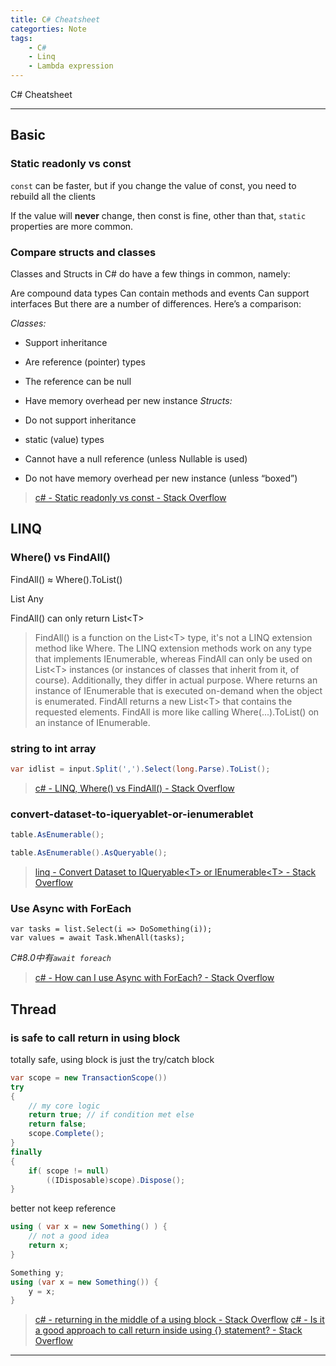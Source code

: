 ```yaml
---
title: C# Cheatsheet
categorties: Note
tags:
    - C#
    - Linq
    - Lambda expression
---
```


C# Cheatsheet

---

## Basic

### Static readonly vs const

`const` can be faster, but if you change the value of const, you need to rebuild all the clients

If the value will **never** change, then const is fine, other than that, `static` properties are more common.

### Compare structs and classes

Classes and Structs in C# do have a few things in common, namely:

Are compound data types
Can contain methods and events
Can support interfaces
But there are a number of differences. Here’s a comparison:

*Classes:*

- Support inheritance
- Are reference (pointer) types
- The reference can be null
- Have memory overhead per new instance
*Structs:*

- Do not support inheritance
- static (value) types
- Cannot have a null reference (unless Nullable is used)
- Do not have memory overhead per new instance (unless “boxed”)

> [c# - Static readonly vs const - Stack Overflow](https://stackoverflow.com/questions/755685/static-readonly-vs-const)

## LINQ

### Where() vs FindAll()

FindAll() ≈ Where().ToList()

List            Any

FindAll() can only return List\<T>

> FindAll() is a function on the List\<T> type, it's not a LINQ extension method like Where. The LINQ extension methods work on any type that implements IEnumerable, whereas FindAll can only be used on List\<T> instances (or instances of classes that inherit from it, of course).
> Additionally, they differ in actual purpose. Where returns an instance of IEnumerable that is executed on-demand when the object is enumerated. FindAll returns a new List\<T> that contains the requested elements. FindAll is more like calling Where(...).ToList() on an instance of IEnumerable.

### string to int array

```csharp
var idlist = input.Split(',').Select(long.Parse).ToList();
```

> [c# - LINQ, Where() vs FindAll() - Stack Overflow](https://stackoverflow.com/questions/1938204/linq-where-vs-findall)

### convert-dataset-to-iqueryablet-or-ienumerablet

```csharp
table.AsEnumerable();
```

```csharp
table.AsEnumerable().AsQueryable();
```

> [linq - Convert Dataset to IQueryable\<T> or IEnumerable\<T> - Stack Overflow](https://stackoverflow.com/questions/505054/convert-dataset-to-iqueryablet-or-ienumerablet)

### Use Async with ForEach

```chsarp
var tasks = list.Select(i => DoSomething(i));
var values = await Task.WhenAll(tasks);
```

*C#8.0中有`await foreach`*

> [c# - How can I use Async with ForEach? - Stack Overflow](https://stackoverflow.com/questions/18667633/how-can-i-use-async-with-foreach)

## Thread

### is safe to call return in using block

totally safe, using block is just the try/catch block

```csharp
var scope = new TransactionScope())
try
{
    // my core logic
    return true; // if condition met else
    return false;
    scope.Complete();
}
finally
{
    if( scope != null)
        ((IDisposable)scope).Dispose();
}
```

better not keep reference

```csharp
using ( var x = new Something() ) {
    // not a good idea
    return x;
}
```

```csharp
Something y;
using (var x = new Something()) {
    y = x;
}
```

> [c# - returning in the middle of a using block - Stack Overflow](https://stackoverflow.com/questions/662773/returning-in-the-middle-of-a-using-block)
> [c# - Is it a good approach to call return inside using {} statement? - Stack Overflow](https://stackoverflow.com/questions/11776945/is-it-a-good-approach-to-call-return-inside-using-statement)

---
